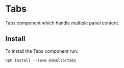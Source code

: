# Tabs

Tabs component which handle multiple panel content.

## Install

To install the Tabs component run:

```terminal
npm install --save @amalto/tabs
```

